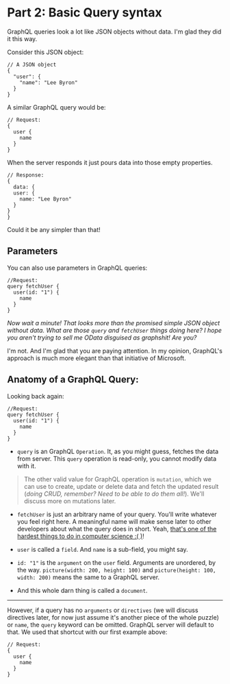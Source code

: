 # Part 2: Basic Query syntax


GraphQL queries look a lot like JSON objects without data. I'm glad they did it this way.

Consider this JSON object:

```
// A JSON object
{
  "user": {
    "name": "Lee Byron"
  }
}

```

A similar GraphQL query would be:

```
// Request:
{
  user {
    name
  }
}

```

When the server responds it just pours data into those empty properties.

```
// Response:
{
  data: {
  user: {
    name: "Lee Byron"
  }
}
}

```
Could it be any simpler than that!

## Parameters

You can also use parameters in GraphQL queries:

```
//Request:
query fetchUser {
  user(id: "1") {
    name
  }
}
```

*Now wait a minute! That looks more than the promised simple JSON object without data. What are those `query` and `fetchUser` things doing here? I hope you aren't trying to sell me OData disguised as graphshit! Are you?*

I'm not. And I'm glad that you are paying attention. In my opinion, GraphQL's approach is much more elegant than that initiative of Microsoft.

## Anatomy of a GraphQL Query:

Looking back again:

```
//Request:
query fetchUser {
  user(id: "1") {
    name
  }
}
```

* `query` is an GraphQL `Operation`. It, as you might guess, fetches the data from server. This `query` operation is read-only, you cannot modify data with it.

> The other valid value for GraphQL operation is `mutation`, which we can use to create, update or delete data and fetch the updated result (*doing CRUD, remember? Need to be able to do them all!*). We'll discuss more on mutations later.

* `fetchUser` is just an arbitrary name of your query. You'll write whatever you feel right here. A meaningful name will make sense later to other developers about what the query does in short. Yeah, [that's one of the hardest things to do in computer science :( )](http://martinfowler.com/bliki/TwoHardThings.html)!

* `user` is called a `field`. And `name` is a sub-field, you might say.

* `id: "1"` is the `argument` on the `user` field. Arguments are unordered, by the way. `picture(width: 200, height: 100)` and `picture(height: 100, width: 200)` means the same to a GraphQL server.

* And this whole darn thing is called a `document`.


----------


However, if a query has no `arguments` or `directives` (we will discuss directives later, for now just assume it's another piece of the whole puzzle) or `name`, the `query` keyword can be omitted. GraphQL server will default to that. We used that shortcut with our first example above:

```
// Request:
{
  user {
    name
  }
}

```
